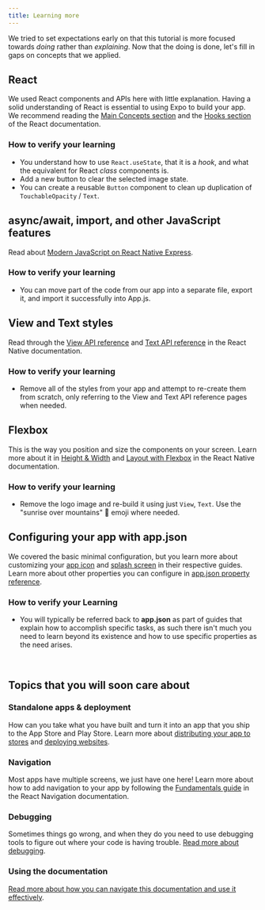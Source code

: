 ```yaml
---
title: Learning more
---
```


We tried to set expectations early on that this tutorial is more focused towards _doing_ rather than _explaining_. Now that the doing is done, let's fill in gaps on concepts that we applied.

## React

We used React components and APIs here with little explanation. Having a solid understanding of React is essential to using Expo to build your app. We recommend reading the [Main Concepts section](https://reactjs.org/docs/hello-world.html) and the [Hooks section](https://reactjs.org/docs/hooks-intro.html) of the React documentation.

<!-- TODO: replace this recommendation with the react-native tutorial when it's live -->

### How to verify your learning

- You understand how to use `React.useState`, that it is a _hook_, and what the equivalent for React _class_ components is.
- Add a new button to clear the selected image state.
- You can create a reusable `Button` component to clean up duplication of `TouchableOpacity` / `Text`.

## async/await, import, and other JavaScript features

Read about [Modern JavaScript on React Native Express](https://www.reactnative.express/javascript/features).

### How to verify your learning

- You can move part of the code from our app into a separate file, export it, and import it successfully into App.js.

## View and Text styles

Read through the [View API reference](https://reactnative.dev/docs/view) and [Text API reference](https://reactnative.dev/docs/text) in the React Native documentation.

### How to verify your learning

- Remove all of the styles from your app and attempt to re-create them from scratch, only referring to the View and Text API reference pages when needed.

## Flexbox

This is the way you position and size the components on your screen. Learn more about it in [Height & Width](https://reactnative.dev/docs/height-and-width) and [Layout with Flexbox](https://reactnative.dev/docs/flexbox) in the React Native documentation.

### How to verify your learning

- Remove the logo image and re-build it using just `View`, `Text`. Use the "sunrise over mountains" 🌄 emoji where needed.

## Configuring your app with app.json

We covered the basic minimal configuration, but you learn more about customizing your [app icon](/guides/app-icons) and [splash screen](/guides/splash-screens) in their respective guides. Learn more about other properties you can configure in [app.json property reference](/workflow/configuration).

### How to verify your Learning

- You will typically be referred back to **app.json** as part of guides that explain how to accomplish specific tasks, as such there isn't much you need to learn beyond its existence and how to use specific properties as the need arises.

<br />

## Topics that you will soon care about

### Standalone apps & deployment

How can you take what you have built and turn it into an app that you ship to the App Store and Play Store. Learn more about [distributing your app to stores](/distribution/introduction) and [deploying websites](/distribution/publishing-websites).

### Navigation

Most apps have multiple screens, we just have one here! Learn more about how to add navigation to your app by following the [Fundamentals guide](https://reactnavigation.org/docs/getting-started) in the React Navigation documentation.

### Debugging

Sometimes things go wrong, and when they do you need to use debugging tools to figure out where your code is having trouble. [Read more about debugging](/workflow/debugging).

### Using the documentation

[Read more about how you can navigate this documentation and use it effectively](/next-steps/using-the-documentation).
